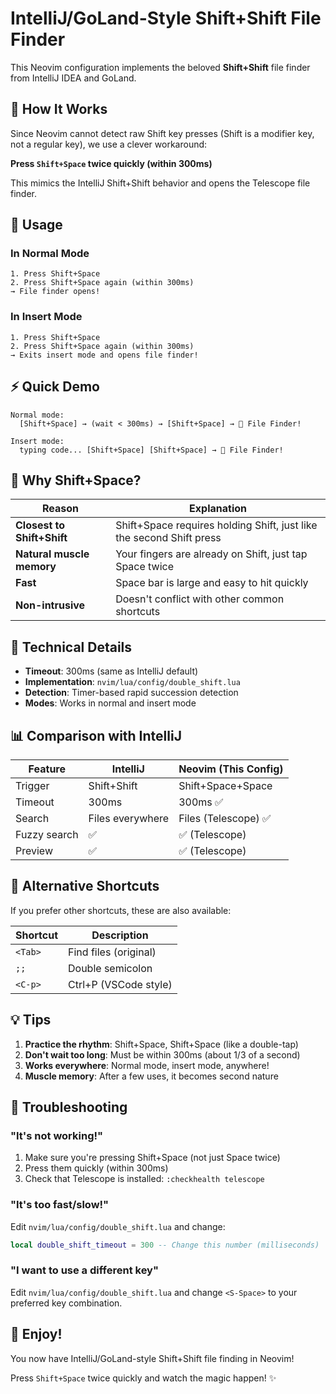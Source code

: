 # IntelliJ/GoLand-Style Shift+Shift File Finder

This Neovim configuration implements the beloved **Shift+Shift** file finder from IntelliJ IDEA and GoLand.

## 🎯 How It Works

Since Neovim cannot detect raw Shift key presses (Shift is a modifier key, not a regular key), we use a clever workaround:

**Press `Shift+Space` twice quickly (within 300ms)**

This mimics the IntelliJ Shift+Shift behavior and opens the Telescope file finder.

## 🚀 Usage

### In Normal Mode

```
1. Press Shift+Space
2. Press Shift+Space again (within 300ms)
→ File finder opens!
```

### In Insert Mode

```
1. Press Shift+Space
2. Press Shift+Space again (within 300ms)
→ Exits insert mode and opens file finder!
```

## ⚡ Quick Demo

```
Normal mode:
  [Shift+Space] → (wait < 300ms) → [Shift+Space] → 🎉 File Finder!

Insert mode:
  typing code... [Shift+Space] [Shift+Space] → 🎉 File Finder!
```

## 🎨 Why Shift+Space?

| Reason | Explanation |
|--------|-------------|
| **Closest to Shift+Shift** | Shift+Space requires holding Shift, just like the second Shift press |
| **Natural muscle memory** | Your fingers are already on Shift, just tap Space twice |
| **Fast** | Space bar is large and easy to hit quickly |
| **Non-intrusive** | Doesn't conflict with other common shortcuts |

## 🔧 Technical Details

- **Timeout**: 300ms (same as IntelliJ default)
- **Implementation**: `nvim/lua/config/double_shift.lua`
- **Detection**: Timer-based rapid succession detection
- **Modes**: Works in normal and insert mode

## 📊 Comparison with IntelliJ

| Feature | IntelliJ | Neovim (This Config) |
|---------|----------|----------------------|
| Trigger | Shift+Shift | Shift+Space+Space |
| Timeout | 300ms | 300ms ✅ |
| Search | Files everywhere | Files (Telescope) ✅ |
| Fuzzy search | ✅ | ✅ (Telescope) |
| Preview | ✅ | ✅ (Telescope) |

## 🎯 Alternative Shortcuts

If you prefer other shortcuts, these are also available:

| Shortcut | Description |
|----------|-------------|
| `<Tab>` | Find files (original) |
| `;;` | Double semicolon |
| `<C-p>` | Ctrl+P (VSCode style) |

## 💡 Tips

1. **Practice the rhythm**: Shift+Space, Shift+Space (like a double-tap)
2. **Don't wait too long**: Must be within 300ms (about 1/3 of a second)
3. **Works everywhere**: Normal mode, insert mode, anywhere!
4. **Muscle memory**: After a few uses, it becomes second nature

## 🐛 Troubleshooting

### "It's not working!"

1. Make sure you're pressing Shift+Space (not just Space twice)
2. Press them quickly (within 300ms)
3. Check that Telescope is installed: `:checkhealth telescope`

### "It's too fast/slow!"

Edit `nvim/lua/config/double_shift.lua` and change:
```lua
local double_shift_timeout = 300 -- Change this number (milliseconds)
```

### "I want to use a different key"

Edit `nvim/lua/config/double_shift.lua` and change `<S-Space>` to your preferred key combination.

## 🎉 Enjoy!

You now have IntelliJ/GoLand-style Shift+Shift file finding in Neovim!

Press `Shift+Space` twice quickly and watch the magic happen! ✨

